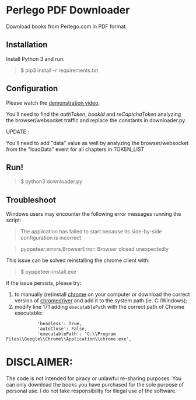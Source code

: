 # Perlego PDF Downloader
Download books from Perlego.com in PDF format.

## Installation

Install Python 3 and run:

  >$ pip3 install -r requirements.txt

## Configuration
Please watch the [demonstration video](https://youtu.be/X4msqCulOYk).

You'll need to find the *authToken*, *bookId* and *reCaptchaToken* analyzing the browser/websocket traffic and replace the constants in downloader.py.

UPDATE : 

You'll need to add "data" value as well by analyzing the browser/websocket from the "loadData" event for all chapters in TOKEN_LIST

## Run!
>$ python3 downloader.py

## Troubleshoot
Windows users may encounter the following error messages running the script:
> The application has failed to start because its side-by-side configuration is incorrect

> pyppeteer.errors.BrowserError: Browser closed unexpectedly

This issue can be solved reinstalling the chrome client with:
>$ pyppeteer-install.exe

If the issue persists, please try:
1) to manually (re)install [chrome](https://www.google.com/chrome/) on your computer or download the correct version of [chromedriver](https://sites.google.com/chromium.org/driver/) and add it to the system path (ie. C:/Windows);
2) modify line 171 adding `executablePath` with the correct path of Chrome executable:

```
			'headless': True,
			'autoClose': False,
			'executablePath': 'C:\\Program Files\\Google\\Chrome\\Application\\chrome.exe',
```

# DISCLAIMER:
The code is not intended for piracy or unlawful re-sharing purposes. You can only download the books you have purchased for the sole purpose of personal use. I do not take responsibility for illegal use of the software.
